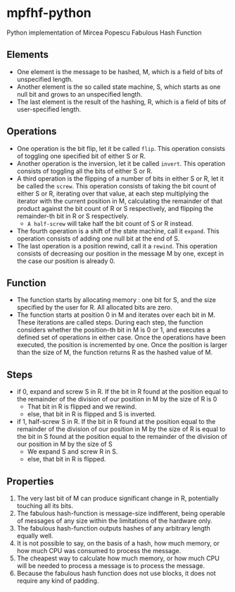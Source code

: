 # mpfhf-python
Python implementation of Mircea Popescu Fabulous Hash Function

## Elements
  * One element is the message to be hashed, M, which is a field of bits of unspecified length.
  * Another element is the so called state machine, S, which starts as one null bit and grows to an unspecified length.
  * The last element is the result of the hashing, R, which is a field of bits of user-specified length. 

## Operations
  * One operation is the bit flip, let it be called `flip`. This operation consists of toggling one specified bit of either S or R.
  * Another operation is the inversion, let it be called `invert`. This operation consists of toggling all the bits of either S or R.
  * A third operation is the flipping of a number of bits in either S or R, let it be called the `screw`. This operation consists of taking the bit count of either S or R, iterating over that value, at each step multiplying the iterator with the current position in M, calculating the remainder of that product against the bit count of R or S respectively, and flipping the remainder-th bit in R or S respectively.
    * `A half-screw` will take half the bit count of S or R instead.
  * The fourth operation is a shift of the state machine, call it `expand`. This operation consists of adding one null bit at the end of S.
  * The last operation is a position rewind, call it a `rewind`. This operation consists of decreasing our position in the message M by one, except in the case our position is already 0.

## Function
  * The function starts by allocating memory : one bit for S, and the size specified by the user for R. All allocated bits are zero.
  * The function starts at position 0 in M and iterates over each bit in M. These iterations are called steps. During each step, the function considers whether the position-th bit in M is 0 or 1, and executes a defined set of operations in either case. Once the operations have been executed, the position is incremented by one. Once the position is larger than the size of M, the function returns R as the hashed value of M.

## Steps
  * if 0, expand and screw S in R. If the bit in R found at the position equal to the remainder of the division of our position in M by the size of R is 0 
    * That bit in R is flipped and we rewind.
    * else, that bit in R is flipped and S is inverted.
  * if 1, half-screw S in R. If the bit in R found at the position equal to the remainder of the division of our position in M by the size of R is equal to the bit in S found at the position equal to the remainder of the division of our position in M by the size of S 
    * We expand S and screw R in S.
    * else, that bit in R is flipped.

## Properties
  1. The very last bit of M can produce significant change in R, potentially touching all its bits.
  1. The fabulous hash-function is message-size indifferent, being operable of messages of any size within the limitations of the hardware only.
  1. The fabulous hash-function outputs hashes of any arbitrary length equally well.
  1. It is not possible to say, on the basis of a hash, how much memory, or how much CPU was consumed to process the message.
  1. The cheapest way to calculate how much memory, or how much CPU will be needed to process a message is to process the message.
  1. Because the fabulous hash function does not use blocks, it does not require any kind of padding.
